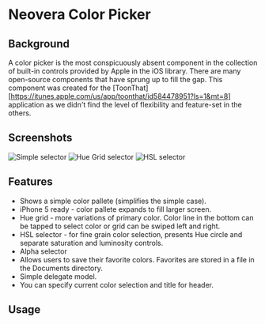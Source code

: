 Neovera Color Picker
====================

Background
----------

A color picker is the most conspicuously absent component in the collection of built-in controls provided by Apple in the iOS library. There are many open-source components that have sprung up to fill the gap. This component was created for the [ToonThat][https://itunes.apple.com/us/app/toonthat/id584478951?ls=1&mt=8] application as we didn't find the level of flexibility and feature-set in the others.

Screenshots
-------
![Simple selector](colorpicker/blob/master/etc/image1.png?raw=true)
![Hue Grid selector](colorpicker/blob/master/etc/image2.png?raw=true)
![HSL selector](colorpicker/blob/master/etc/image3.png?raw=true)


Features
-------
* Shows a simple color pallete (simplifies the simple case).
* iPhone 5 ready - color pallete expands to fill larger screen.
* Hue grid - more variations of primary color. Color line in the bottom can be tapped to select color or grid can be swiped left and right.
* HSL selector - for fine grain color selection, presents Hue circle and separate saturation and luminosity controls.
* Alpha selector
* Allows users to save their favorite colors. Favorites are stored in a file in the Documents directory.
* Simple delegate model.
* You can specify current color selection and title for header.


Usage
-----
